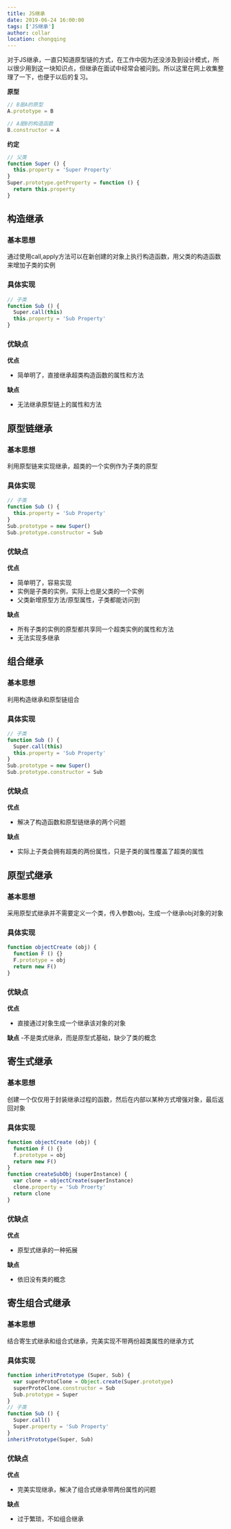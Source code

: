 ```yaml
---
title: JS继承
date: 2019-06-24 16:00:00
tags: ['JS继承']
author: collar
location: chongqing
---
```


对于JS继承，一直只知道原型链的方式，在工作中因为还没涉及到设计模式，所以很少用到这一块知识点，但继承在面试中经常会被问到。所以这里在网上收集整理了一下，也便于以后的复习。

<!-- more --> 

**原型**
``` js
// B是A的原型
A.prototype = B

// A是B的构造函数
B.constructor = A
```

**约定**
```js
// 父类
function Super () {
  this.property = 'Super Property'
}
Super.prototype.getProperty = function () {
  return this.property
}
```

## 构造继承
### 基本思想
通过使用call,apply方法可以在新创建的对象上执行构造函数，用父类的构造函数来增加子类的实例
### 具体实现
```js
// 子类
function Sub () {
  Super.call(this)
  this.property = 'Sub Property'
}
```
### 优缺点

**优点**
- 简单明了，直接继承超类构造函数的属性和方法

**缺点**
- 无法继承原型链上的属性和方法

## 原型链继承
### 基本思想
利用原型链来实现继承，超类的一个实例作为子类的原型
### 具体实现
```js
// 子类
function Sub () {
  this.property = 'Sub Property'
}
Sub.prototype = new Super()
Sub.prototype.constructor = Sub
```
### 优缺点
**优点**
- 简单明了，容易实现
- 实例是子类的实例，实际上也是父类的一个实例
- 父类新增原型方法/原型属性，子类都能访问到

**缺点**
- 所有子类的实例的原型都共享同一个超类实例的属性和方法
- 无法实现多继承

## 组合继承
### 基本思想
利用构造继承和原型链组合
### 具体实现
```js
// 子类
function Sub () {
  Super.call(this)
  this.property = 'Sub Property'
}
Sub.prototype = new Super()
Sub.prototype.constructor = Sub
```
### 优缺点
**优点**
- 解决了构造函数和原型链继承的两个问题

**缺点**
- 实际上子类会拥有超类的两份属性，只是子类的属性覆盖了超类的属性

## 原型式继承
### 基本思想
采用原型式继承并不需要定义一个类，传入参数obj，生成一个继承obj对象的对象
### 具体实现
```js
function objectCreate (obj) {
  function F () {}
  F.prototype = obj
  return new F()
}
```
### 优缺点
**优点**
- 直接通过对象生成一个继承该对象的对象

**缺点**
-不是类式继承，而是原型式基础，缺少了类的概念

## 寄生式继承
### 基本思想
创建一个仅仅用于封装继承过程的函数，然后在内部以某种方式增强对象，最后返回对象
### 具体实现
```js
function objectCreate (obj) {
  function F () {}
  f.prototype = obj
  return new F()
}
function createSubObj (superInstance) {
  var clone = objectCreate(superInstance)
  clone.property = 'Sub Proerty'
  return clone
}
```
### 优缺点
**优点**
- 原型式继承的一种拓展

**缺点**
- 依旧没有类的概念

## 寄生组合式继承
### 基本思想
结合寄生式继承和组合式继承，完美实现不带两份超类属性的继承方式
### 具体实现
```js
function inheritPrototype (Super, Sub) {
  var superProtoClone = Object.create(Super.prototype)
  superProtoClone.constructor = Sub
  Sub.prototype = Super
}
// 子类
function Sub () {
  Super.call()
  Super.property = 'Sub Property'
}
inheritPrototype(Super, Sub)
```
### 优缺点
**优点**
- 完美实现继承，解决了组合式继承带两份属性的问题

**缺点**
- 过于繁琐，不如组合继承
